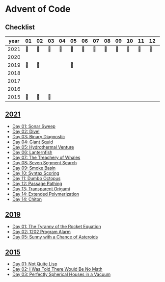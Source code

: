 # Advent of Code

## Checklist

year|01|02|03|04|05|06|07|08|09|10|11|12|13|14|15|16|17|18|19|20|21|22|23|24|25
----|---|---|---|---|---|---|---|---|---|---|---|---|---|---|---|---|---|---|---|---|---|---|---|---|---
2021 |🌟|🌟|🌟|🌟|🌟|🌟|🌟|🌟|🌟|🌟|🌟|🌟|🌟|🌟|🌟||||||||||| 
2020 |||||||||||||||||||||||||
2019 |🌟|🌟|||🌟|||||||||||||||||||||
2018 ||||||||||||||||||||||||||
2017 ||||||||||||||||||||||||||
2016 ||||||||||||||||||||||||||
2015 |🌟|🌟|🌟|||||||||||||||||||||||
 


## [2021](https://adventofcode.com/2021)

* [Day 01: Sonar Sweep](./_2021/_01)
* [Day 02: Dive!](./_2021/_02)
* [Day 03: Binary Diagnostic](./_2021/_03)
* [Day 04: Giant Squid](./_2021/_04)
* [Day 05: Hydrothermal Venture](./_2021/_05)
* [Day 06: Lanternfish](./_2021/_06)
* [Day 07: The Treachery of Whales](./_2021/_07)
* [Day 08: Seven Segment Search](./_2021/_08)
* [Day 09: Smoke Basin](./_2021/_09)
* [Day 10: Syntax Scoring](./_2021/_10)
* [Day 11: Dumbo Octopus](./_2021/_11)
* [Day 12: Passage Pathing](./_2021/_12)
* [Day 13: Transparent Origami](./_2021/_13)
* [Day 14: Extended Polymerization](./_2021/_14)
* [Day 14: Chiton](./_2021/_15)


## [2019](https://adventofcode.com/2019)

* [Day 01: The Tyranny of the Rocket Equation](./_2019/_01)
* [Day 02: 1202 Program Alarm](./_2019/_02)
* [Day 05: Sunny with a Chance of Asteroids](./_2019/_05)


## [2015](https://adventofcode.com/2015)

* [Day 01: Not Quite Lisp](./_2015/_01)
* [Day 02: I Was Told There Would Be No Math](./_2015/_02)
* [Day 03: Perfectly Spherical Houses in a Vacuum](./_2015/_03)
